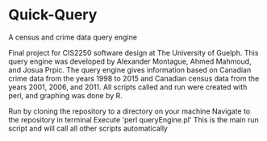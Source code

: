 # Quick-Query
A census and crime data query engine

Final project for CIS2250 software design at The University of Guelph. This query engine was developed by Alexander Montague, Ahmed Mahmoud, and Josua Prpic. The query engine gives information based on Canadian crime data from the years 1998 to 2015 and Canadian census data from the years 2001, 2006, and 2011. All scripts called and run were created with perl, and graphing was done by R.

Run by cloning the repository to a directory on your machine
Navigate to the repository in terminal
Execute 'perl queryEngine.pl'
This is the main run script and will call all other scripts automatically
